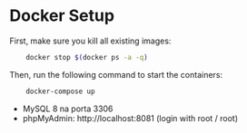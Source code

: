 # Docker Setup

First, make sure you kill all existing images:
```bash
    docker stop $(docker ps -a -q)
``` 

Then, run the following command to start the containers:
```bash
    docker-compose up
```

- MySQL 8 na porta 3306
- phpMyAdmin: http://localhost:8081 (login with root / root)